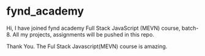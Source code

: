 # fynd_academy
Hi, I have joined fynd academy Full Stack JavaScript (MEVN) course, batch-8.
All my projects, assignments will be pushed in this repo.

Thank You.
The Ful Stack Javascript(MEVN) course is amazing.
